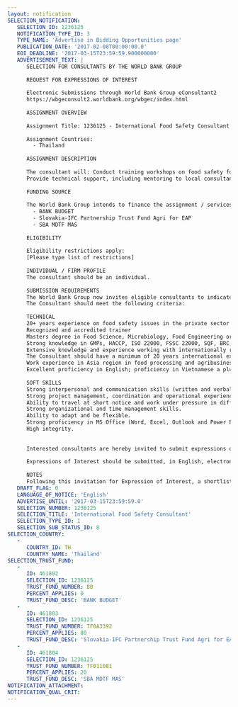 ```yaml
---
layout: notification
SELECTION_NOTIFICATION: 
   SELECTION_ID: 1236125
   NOTIFICATION_TYPE_ID: 3
   TYPE_NAME: 'Advertise in Bidding Opportunities page'
   PUBLICATION_DATE: '2017-02-08T00:00:00.0'
   EOI_DEADLINE: '2017-03-15T23:59:59.900000000'
   ADVERTISEMENT_TEXT: |
      SELECTION FOR CONSULTANTS BY THE WORLD BANK GROUP
      
      REQUEST FOR EXPRESSIONS OF INTEREST
      
      Electronic Submissions through World Bank Group eConsultant2
      https://wbgeconsult2.worldbank.org/wbgec/index.html
      
      ASSIGNMENT OVERVIEW
      
      Assignment Title: 1236125 - International Food Safety Consultant
      
      Assignment Countries:
        - Thailand
      
      ASSIGNMENT DESCRIPTION
      
      The consultant will: Conduct training workshops on food safety for local food safety consultants in Vietnam and other countries.
      Provide technical support, including mentoring to local consultants on the implementation of Food Safety Management Systems with IFC clients in accordance with requirements of internationally recognized food safety standards (e.g. ISO 22000, FSSC 22000, SQF and BRC, GLOABLG.A.P.) under supervision and in association with IFC. Conduct food safety assessments for companies in Asia and other regions in accordance with IFC reporting methodology. Provide consulting and technical advice, conduct training, mentor local consultants, provide technical reviews for documentation developed by clients with the help of local consultants, monitor project timelines for the implementation process. Make sure that knowledge is shared with the global Food Safety Platform team and advise the project on training materials, tools and assessment methodologies, including ICT solutions.
      
      FUNDING SOURCE
      
      The World Bank Group intends to finance the assignment / services described below under the following:
        - BANK BUDGET
        - Slovakia-IFC Partnership Trust Fund Agri for EAP
        - SBA MDTF MAS
      
      ELIGIBILITY
      
      Eligibility restrictions apply:
      [Please type list of restrictions]
      
      INDIVIDUAL / FIRM PROFILE
      The consultant should be an individual. 
      
      SUBMISSION REQUIREMENTS
      The World Bank Group now invites eligible consultants to indicate their interest in providing the services.  Interested consultants must provide information indicating that they are qualified to perform the services (brochures, description of similar assignments, experience in similar conditions, availability of appropriate skills among staff, etc.).Please note that the total size of all attachments should be less than 5MB.  
      The Consultant should meet the following criteria:
      
      TECHNICAL
      20+ years experience on food safety issues in the private sector including, conducting gap assessments and implementing internationally recognized food safety standards within various companies.
      Recognized and accredited trainer
      Masters degree in Food Science, Microbiology, Food Engineering or related field.
      Strong knowledge in GMPs, HACCP, ISO 22000, FSSC 22000, SQF, BRC, GLOBALG.A.P. and relevant government regulations. 
      Extensive knowledge and experience working with internationally recognized food safety standards with food processing companies (ISO22000, FSSC 22000, BRC, SQF, and GLOBALG.A.P. preferred).
      The Consultant should have a minimum of 20 years international experience as a training provider/consultant on internationally recognized food safety management systems for food processing companies (ISO22000, FSSC 22000, BRC, SQF, and GLOBALG.A.P. preferred) and other stakeholders.
      Work experience in Asia region in food processing and agribusiness networks will be an asset.
      Excellent proficiency in English; proficiency in Vietnamese a plus
      
      SOFT SKILLS
      Strong interpersonal and communication skills (written and verbal), including with senior management, and attention to detail. 
      Strong project management, coordination and operational experience.
      Ability to travel at short notice and work under pressure in difficult and remote locations. 
      Strong organizational and time management skills.
      Ability to adapt and be flexible.
      Strong proficiency in MS Office (Word, Excel, Outlook and Power Point) and scheme standard databases. 
      High integrity.
      
      
      Interested consultants are hereby invited to submit expressions of interest.
      
      Expressions of Interest should be submitted, in English, electronically through World Bank Group eConsultant2 (https://wbgeconsult2.worldbank.org/wbgec/index.html)
      
      NOTES
      Following this invitation for Expression of Interest, a shortlist of qualified firms will be formally invited to submit proposals.  Shortlisting and selection will be subject to the availability of funding.
   DRAFT_FLAG: 0
   LANGUAGE_OF_NOTICE: 'English'
   ADVERTISE_UNTIL: '2017-03-15T23:59:59.0'
   SELECTION_NUMBER: 1236125
   SELECTION_TITLE: 'International Food Safety Consultant'
   SELECTION_TYPE_ID: 1
   SELECTION_SUB_STATUS_ID: 8
SELECTION_COUNTRY: 
   - 
      COUNTRY_ID: TH
      COUNTRY_NAME: 'Thailand'
SELECTION_TRUST_FUND: 
   - 
      ID: 461802
      SELECTION_ID: 1236125
      TRUST_FUND_NUMBER: BB
      PERCENT_APPLIES: 0
      TRUST_FUND_DESC: 'BANK BUDGET'
   - 
      ID: 461803
      SELECTION_ID: 1236125
      TRUST_FUND_NUMBER: TF0A3392
      PERCENT_APPLIES: 80
      TRUST_FUND_DESC: 'Slovakia-IFC Partnership Trust Fund Agri for EAP'
   - 
      ID: 461804
      SELECTION_ID: 1236125
      TRUST_FUND_NUMBER: TF011081
      PERCENT_APPLIES: 20
      TRUST_FUND_DESC: 'SBA MDTF MAS'
NOTIFICATION_ATTACHMENT: 
NOTIFICATION_QUAL_CRIT: 
---
```

